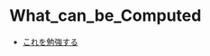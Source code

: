 # What_can_be_Computed
- [これを勉強する](https://www.amazon.co.jp/dp/4873119332/?coliid=I418VGRC5XB8Q&colid=17MC75ZCCJ72K&psc=1&ref_=lv_ov_lig_dp_it)
